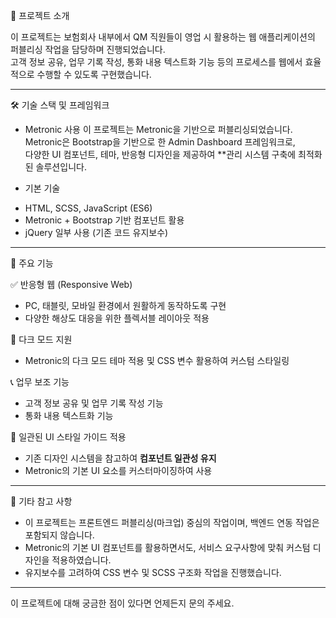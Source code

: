 📌 프로젝트 소개

이 프로젝트는 보험회사 내부에서 QM 직원들이 영업 시 활용하는 웹 애플리케이션의 퍼블리싱 작업을 담당하며 진행되었습니다.  
고객 정보 공유, 업무 기록 작성, 통화 내용 텍스트화 기능 등의 프로세스를 웹에서 효율적으로 수행할 수 있도록 구현했습니다.  

---

🛠️ 기술 스택 및 프레임워크

* Metronic 사용
이 프로젝트는 Metronic을 기반으로 퍼블리싱되었습니다.  
Metronic은 Bootstrap을 기반으로 한 Admin Dashboard 프레임워크로,  
다양한 UI 컴포넌트, 테마, 반응형 디자인을 제공하여 **관리 시스템 구축에 최적화된 솔루션입니다.

* 기본 기술
- HTML, SCSS, JavaScript (ES6)
- Metronic + Bootstrap 기반 컴포넌트 활용
- jQuery 일부 사용 (기존 코드 유지보수)

---

🚀 주요 기능

✅ 반응형 웹 (Responsive Web)
  - PC, 태블릿, 모바일 환경에서 원활하게 동작하도록 구현
  - 다양한 해상도 대응을 위한 플렉서블 레이아웃 적용

🌙 다크 모드 지원
  - Metronic의 다크 모드 테마 적용 및 CSS 변수 활용하여 커스텀 스타일링

📞 업무 보조 기능
  - 고객 정보 공유 및 업무 기록 작성 기능  
  - 통화 내용 텍스트화 기능

🎨 일관된 UI 스타일 가이드 적용
  - 기존 디자인 시스템을 참고하여 **컴포넌트 일관성 유지**  
  - Metronic의 기본 UI 요소를 커스터마이징하여 사용  

---

📎 기타 참고 사항

- 이 프로젝트는 프론트엔드 퍼블리싱(마크업) 중심의 작업이며, 백엔드 연동 작업은 포함되지 않습니다.  
- Metronic의 기본 UI 컴포넌트를 활용하면서도, 서비스 요구사항에 맞춰 커스텀 디자인을 적용하였습니다.  
- 유지보수를 고려하여 CSS 변수 및 SCSS 구조화 작업을 진행했습니다.  

---

이 프로젝트에 대해 궁금한 점이 있다면 언제든지 문의 주세요.

